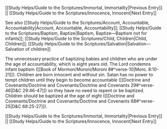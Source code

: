 [[Study Helps/Guide to the Scriptures/Immortal, Immortality|Previous Entry]]  ||  [[Study Helps/Guide to the Scriptures/Innocence, Innocent|Next Entry]]

 See also [[Study Helps/Guide to the Scriptures/Account, Accountable, Accountability|Account, Accountable, Accountability]]; [[Study Helps/Guide to the Scriptures/Baptism, Baptize|Baptism, Baptize—Baptism not for infants]]; [[Study Helps/Guide to the Scriptures/Child, Children|Child, Children]]; [[Study Helps/Guide to the Scriptures/Salvation|Salvation—Salvation of children]]

 The unnecessary practice of baptizing babies and children who are under the age of accountability, which is eight years old. The Lord condemns infant baptism ([[Book of Mormon/Moroni/Moroni 8#^verse-10|Moro. 8:10-21]]). Children are born innocent and without sin. Satan has no power to tempt children until they begin to become accountable ([[Doctrine and Covenants/Doctrine and Covenants/Doctrine and Covenants 29#^verse-46|D&C 29:46-47]]) so they have no need to repent or be baptized. Children should be baptized at the age of eight ([[Doctrine and Covenants/Doctrine and Covenants/Doctrine and Covenants 68#^verse-25|D&C 68:25-27]]).

[[Study Helps/Guide to the Scriptures/Immortal, Immortality|Previous Entry]]  ||  [[Study Helps/Guide to the Scriptures/Innocence, Innocent|Next Entry]]